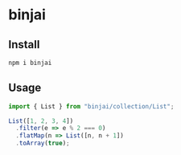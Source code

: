 # binjai
## Install
```bash
npm i binjai
```
## Usage
```ts
import { List } from "binjai/collection/List";

List([1, 2, 3, 4])
  .filter(e => e % 2 === 0)
  .flatMap(n => List([n, n + 1])
  .toArray(true);

```
